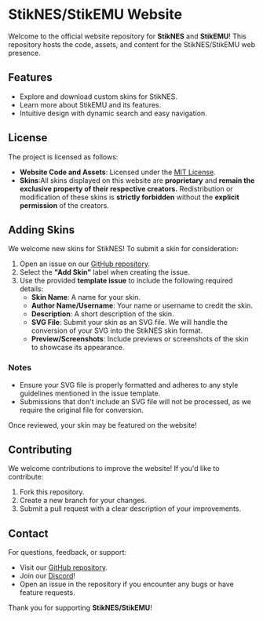 # StikNES/StikEMU Website

Welcome to the official website repository for **StikNES** and **StikEMU**! This repository hosts the code, assets, and content for the StikNES/StikEMU web presence.

## Features

- Explore and download custom skins for StikNES.
- Learn more about StikEMU and its features.
- Intuitive design with dynamic search and easy navigation.

## License

The project is licensed as follows:

- **Website Code and Assets**: Licensed under the [MIT License](https://github.com/StikEMU/StikNES-Site/blob/main/LICENSE).
- **Skins**:All skins displayed on this website are **proprietary** and **remain the exclusive property of their respective creators.** Redistribution or modification of these skins is **strictly forbidden** without the **explicit permission** of the creators.

## Adding Skins

We welcome new skins for StikNES! To submit a skin for consideration:

1. Open an issue on our [GitHub repository](https://github.com/StikEMU/StikNES-Site/issues).
2. Select the **"Add Skin"** label when creating the issue.
3. Use the provided **template issue** to include the following required details:
   - **Skin Name**: A name for your skin.
   - **Author Name/Username**: Your name or username to credit the skin.
   - **Description**: A short description of the skin.
   - **SVG File**: Submit your skin as an SVG file. We will handle the conversion of your SVG into the StikNES skin format.
   - **Preview/Screenshots**: Include previews or screenshots of the skin to showcase its appearance.

### Notes
- Ensure your SVG file is properly formatted and adheres to any style guidelines mentioned in the issue template.
- Submissions that don't include an SVG file will not be processed, as we require the original file for conversion.

Once reviewed, your skin may be featured on the website!

## Contributing

We welcome contributions to improve the website! If you'd like to contribute:
1. Fork this repository.
2. Create a new branch for your changes.
3. Submit a pull request with a clear description of your improvements.

## Contact

For questions, feedback, or support:
- Visit our [GitHub repository](https://github.com/StikEMU/StikNES-Site).
- Join our [Discord](https://discord.gg/a6qxs97Gun)!
- Open an issue in the repository if you encounter any bugs or have feature requests.

Thank you for supporting **StikNES/StikEMU**!
